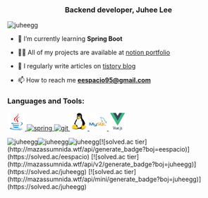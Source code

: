 <h3 align="center">Backend developer, Juhee Lee</h3>

<p align="left"> <img src="https://komarev.com/ghpvc/?username=juheegg&label=Profile%20views&color=0e75b6&style=flat" alt="juheegg" /> </p>


- 🌱 I’m currently learning **Spring Boot**

- 👨‍💻 All of my projects are available at [notion portfolio](https://www.notion.so/BackEnd-Developer-909ea9133f1e4a549de6856651b37180)

- 📝 I regularly write articles on [tistory blog](https://developer-g.tistory.com/)

- 📫 How to reach me **eespacio95@gmail.com**

<h3 align="left">Languages and Tools:</h3>
<p align="left"> <a href="https://www.java.com" target="_blank"> <img src="https://raw.githubusercontent.com/devicons/devicon/master/icons/java/java-original.svg" alt="java" width="40" height="40"/> </a> <a href="https://spring.io/" target="_blank"> <img src="https://www.vectorlogo.zone/logos/springio/springio-icon.svg" alt="spring" width="40" height="40"/> </a> <a href="https://git-scm.com/" target="_blank"> <img src="https://www.vectorlogo.zone/logos/git-scm/git-scm-icon.svg" alt="git" width="40" height="40"/> </a> <a href="https://www.linux.org/" target="_blank"> <img src="https://raw.githubusercontent.com/devicons/devicon/master/icons/linux/linux-original.svg" alt="linux" width="40" height="40"/> </a> <a href="https://www.mysql.com/" target="_blank"> <img src="https://raw.githubusercontent.com/devicons/devicon/master/icons/mysql/mysql-original-wordmark.svg" alt="mysql" width="40" height="40"/> </a> <a href="https://vuejs.org/" target="_blank"> <img src="https://raw.githubusercontent.com/devicons/devicon/master/icons/vuejs/vuejs-original-wordmark.svg" alt="vuejs" width="40" height="40"/> </a> </p>

<p><img align="left" src="https://github-readme-stats.vercel.app/api?username=juheegg&show_icons=true&locale=en" alt="juheegg" /></p>
<p><img align="left" src="https://github-readme-streak-stats.herokuapp.com/?user=juheegg&" alt="juheegg" /></p>
<p><img align="left" src="https://github-readme-stats.vercel.app/api/top-langs?username=juheegg&show_icons=true&locale=en&layout=compact" alt="juheegg" /></p>
[![solved.ac tier](http://mazassumnida.wtf/api/generate_badge?boj=eespacio)](https://solved.ac/eespacio)
[![solved.ac tier](http://mazassumnida.wtf/api/v2/generate_badge?boj=juheegg)](https://solved.ac/juheegg)
[![solved.ac tier](http://mazassumnida.wtf/api/mini/generate_badge?boj=juheegg)](https://solved.ac/juheegg)
